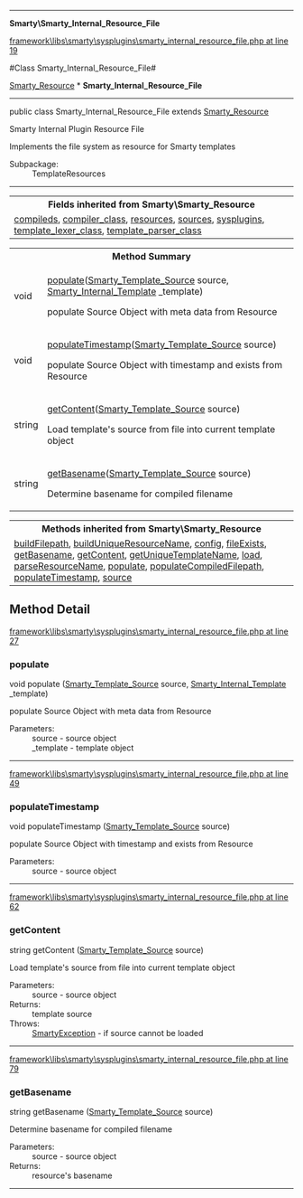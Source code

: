 

- - -

**Smarty\Smarty_Internal_Resource_File**


<a href="https://github.com/JeyDotC/Hirudo/blob/master/framework/libs/smarty/sysplugins/smarty_internal_resource_file.php#L19" >framework\libs\smarty\sysplugins\smarty_internal_resource_file.php at line 19</a>

#Class Smarty_Internal_Resource_File#

<a href="https://github.com/JeyDotC/Hirudo-docs/blob/master/smarty/smarty_resource.html">Smarty_Resource</a>
    * **Smarty_Internal_Resource_File**




- - -

<p class="signature"><span class='k'>public  class</span> <span class='nx'>Smarty_Internal_Resource_File</span>
extends <a href="https://github.com/JeyDotC/Hirudo-docs/blob/master/smarty/smarty_resource.html">Smarty_Resource</a>

</p>

<div class="comment" id="overview_description"><p>Smarty Internal Plugin Resource File</p><p>Implements the file system as resource for Smarty templates</p></div>

<dl>
<dt>Subpackage:</dt>
<dd>TemplateResources</dd>
</dl>


- - -

<table class="inherit">
<tr><th colspan="2">Fields inherited from Smarty\Smarty_Resource</th></tr>
<tr><td><a href="https://github.com/JeyDotC/Hirudo-docs/blob/master/smarty/smarty_resource.html#compileds">compileds</a>, <a href="https://github.com/JeyDotC/Hirudo-docs/blob/master/smarty/smarty_resource.html#compiler_class">compiler_class</a>, <a href="https://github.com/JeyDotC/Hirudo-docs/blob/master/smarty/smarty_resource.html#resources">resources</a>, <a href="https://github.com/JeyDotC/Hirudo-docs/blob/master/smarty/smarty_resource.html#sources">sources</a>, <a href="https://github.com/JeyDotC/Hirudo-docs/blob/master/smarty/smarty_resource.html#sysplugins">sysplugins</a>, <a href="https://github.com/JeyDotC/Hirudo-docs/blob/master/smarty/smarty_resource.html#template_lexer_class">template_lexer_class</a>, <a href="https://github.com/JeyDotC/Hirudo-docs/blob/master/smarty/smarty_resource.html#template_parser_class">template_parser_class</a></td></tr></table>

<table id="summary_method">
<tr><th colspan="2">Method Summary</th></tr>
<tr>
<td><span class='k'></span> <span class='nx'>void</span></td>
<td class="description"><p class="name"><a href="#populate">populate</a>(<a href="https://github.com/JeyDotC/Hirudo/blob/master/smarty/smarty_template_source.md">Smarty_Template_Source</a> source, <a href="https://github.com/JeyDotC/Hirudo/blob/master/smarty/smarty_internal_template.md">Smarty_Internal_Template</a> _template)</p><p class="description">populate Source Object with meta data from Resource</p></td>
</tr>
<tr>
<td><span class='k'></span> <span class='nx'>void</span></td>
<td class="description"><p class="name"><a href="#populatetimestamp">populateTimestamp</a>(<a href="https://github.com/JeyDotC/Hirudo/blob/master/smarty/smarty_template_source.md">Smarty_Template_Source</a> source)</p><p class="description">populate Source Object with timestamp and exists from Resource</p></td>
</tr>
<tr>
<td><span class='k'></span> <span class='nx'>string</span></td>
<td class="description"><p class="name"><a href="#getcontent">getContent</a>(<a href="https://github.com/JeyDotC/Hirudo/blob/master/smarty/smarty_template_source.md">Smarty_Template_Source</a> source)</p><p class="description">Load template's source from file into current template object</p></td>
</tr>
<tr>
<td><span class='k'></span> <span class='nx'>string</span></td>
<td class="description"><p class="name"><a href="#getbasename">getBasename</a>(<a href="https://github.com/JeyDotC/Hirudo/blob/master/smarty/smarty_template_source.md">Smarty_Template_Source</a> source)</p><p class="description">Determine basename for compiled filename</p></td>
</tr>
</table>

<table class="inherit">
<tr><th colspan="2">Methods inherited from Smarty\Smarty_Resource</th></tr>
<tr><td><a href="https://github.com/JeyDotC/Hirudo-docs/blob/master/smarty/smarty_resource.html#buildFilepath()">buildFilepath</a>, <a href="https://github.com/JeyDotC/Hirudo-docs/blob/master/smarty/smarty_resource.html#buildUniqueResourceName()">buildUniqueResourceName</a>, <a href="https://github.com/JeyDotC/Hirudo-docs/blob/master/smarty/smarty_resource.html#config()">config</a>, <a href="https://github.com/JeyDotC/Hirudo-docs/blob/master/smarty/smarty_resource.html#fileExists()">fileExists</a>, <a href="https://github.com/JeyDotC/Hirudo-docs/blob/master/smarty/smarty_resource.html#getBasename()">getBasename</a>, <a href="https://github.com/JeyDotC/Hirudo-docs/blob/master/smarty/smarty_resource.html#getContent()">getContent</a>, <a href="https://github.com/JeyDotC/Hirudo-docs/blob/master/smarty/smarty_resource.html#getUniqueTemplateName()">getUniqueTemplateName</a>, <a href="https://github.com/JeyDotC/Hirudo-docs/blob/master/smarty/smarty_resource.html#load()">load</a>, <a href="https://github.com/JeyDotC/Hirudo-docs/blob/master/smarty/smarty_resource.html#parseResourceName()">parseResourceName</a>, <a href="https://github.com/JeyDotC/Hirudo-docs/blob/master/smarty/smarty_resource.html#populate()">populate</a>, <a href="https://github.com/JeyDotC/Hirudo-docs/blob/master/smarty/smarty_resource.html#populateCompiledFilepath()">populateCompiledFilepath</a>, <a href="https://github.com/JeyDotC/Hirudo-docs/blob/master/smarty/smarty_resource.html#populateTimestamp()">populateTimestamp</a>, <a href="https://github.com/JeyDotC/Hirudo-docs/blob/master/smarty/smarty_resource.html#source()">source</a></td></tr></table>

<h2 id="detail_method">Method Detail</h2>

<a href="https://github.com/JeyDotC/Hirudo/blob/master/framework/libs/smarty/sysplugins/smarty_internal_resource_file.php#L27" >framework\libs\smarty\sysplugins\smarty_internal_resource_file.php at line 27</a>

<h3 id="populate()">populate</h3>
<span class='k'></span> <span class='nx'>void</span> <span class='nf'>populate</span> (<a href="https://github.com/JeyDotC/Hirudo/blob/master/smarty/smarty_template_source.md">Smarty_Template_Source</a> source, <a href="https://github.com/JeyDotC/Hirudo/blob/master/smarty/smarty_internal_template.md">Smarty_Internal_Template</a> _template)

<div class="details">
<p>populate Source Object with meta data from Resource</p><dl>
<dt>Parameters:</dt>
<dd>source - source object</dd>
<dd>_template - template object</dd>
</dl>

</div>

- - -


<a href="https://github.com/JeyDotC/Hirudo/blob/master/framework/libs/smarty/sysplugins/smarty_internal_resource_file.php#L49" >framework\libs\smarty\sysplugins\smarty_internal_resource_file.php at line 49</a>

<h3 id="populateTimestamp()">populateTimestamp</h3>
<span class='k'></span> <span class='nx'>void</span> <span class='nf'>populateTimestamp</span> (<a href="https://github.com/JeyDotC/Hirudo/blob/master/smarty/smarty_template_source.md">Smarty_Template_Source</a> source)

<div class="details">
<p>populate Source Object with timestamp and exists from Resource</p><dl>
<dt>Parameters:</dt>
<dd>source - source object</dd>
</dl>

</div>

- - -


<a href="https://github.com/JeyDotC/Hirudo/blob/master/framework/libs/smarty/sysplugins/smarty_internal_resource_file.php#L62" >framework\libs\smarty\sysplugins\smarty_internal_resource_file.php at line 62</a>

<h3 id="getContent()">getContent</h3>
<span class='k'></span> <span class='nx'>string</span> <span class='nf'>getContent</span> (<a href="https://github.com/JeyDotC/Hirudo/blob/master/smarty/smarty_template_source.md">Smarty_Template_Source</a> source)

<div class="details">
<p>Load template's source from file into current template object</p><dl>
<dt>Parameters:</dt>
<dd>source - source object</dd>
<dt>Returns:</dt>
<dd>template source</dd>
<dt>Throws:</dt>
<dd><a href="../smarty/smartyexception.html">SmartyException</a> - if source cannot be loaded</dd>
</dl>

</div>

- - -


<a href="https://github.com/JeyDotC/Hirudo/blob/master/framework/libs/smarty/sysplugins/smarty_internal_resource_file.php#L79" >framework\libs\smarty\sysplugins\smarty_internal_resource_file.php at line 79</a>

<h3 id="getBasename()">getBasename</h3>
<span class='k'></span> <span class='nx'>string</span> <span class='nf'>getBasename</span> (<a href="https://github.com/JeyDotC/Hirudo/blob/master/smarty/smarty_template_source.md">Smarty_Template_Source</a> source)

<div class="details">
<p>Determine basename for compiled filename</p><dl>
<dt>Parameters:</dt>
<dd>source - source object</dd>
<dt>Returns:</dt>
<dd>resource's basename</dd>
</dl>

</div>

- - -

